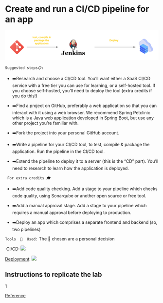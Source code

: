 # Create and run a CI/CD pipeline for an app  #

![](https://github.com/Sharker3312/Devops-Projects/blob/main/CD_pipeline_for_an_app/Workflow.png)

`Suggested steps📋:`

- ➡️Research and choose a CI/CD tool. You’ll want either a SaaS CI/CD service with a free tier you can use for learning, or a self-hosted tool. If you choose self-hosted, you’ll need to deploy the tool (extra credits if you do this!)
	
- ➡️Find a project on GitHub, preferably a web application so that you can interact with it using a web browser. We recommend Spring Petclinic which is a Java web application developed in Spring Boot, but use any other project you’re familiar with.
	
- ➡️Fork the project into your personal GitHub account.
	
- ➡️Write a pipeline for your CI/CD tool, to test, compile & package the application. Run the pipeline in the CI/CD tool.
	
- ➡️Extend the pipeline to deploy it to a server (this is the “CD” part). You’ll need to research to learn how the application is deployed.

` For extra credits 🎓`
- ➡️Add code quality checking. Add a stage to your pipeline which checks code quality, using Sonarqube or another open source or free tool.
  
- ➡️Add a manual approval stage. Add a stage to your pipeline which requires a manual approval before deploying to production.
  
- ➡️Deploy an app which comprises a separate frontend and backend (so, two pipelines)

`Tools  🔨  Used:`
	The  🔨  chosen are a personal decision   

​         CI/CD: <img height="50" src="https://user-images.githubusercontent.com/25181517/179090274-733373ef-3b59-4f28-9ecb-244bea700932.png">

[Deployment](https://github.com/spring-projects/spring-petclinic): <img height="50" src="https://user-images.githubusercontent.com/25181517/192108374-8da61ba1-99ec-41d7-80b8-fb2f7c0a4948.png">  

## Instructions to replicate the lab ##

1



[Reference](https://www.tutorialworks.com/devops-project-ideas/#project-2-create-and-run-a-cicd-pipeline-for-an-app)

 
